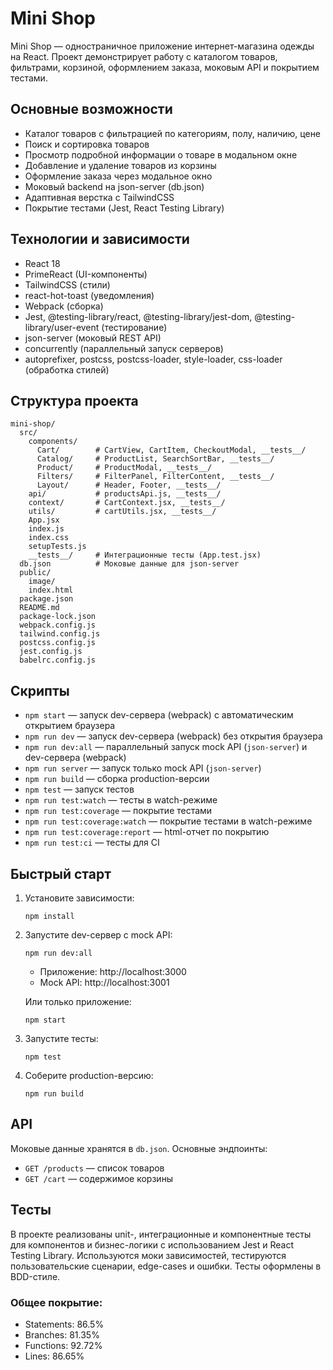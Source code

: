# Mini Shop

Mini Shop — одностраничное приложение интернет-магазина одежды на React. Проект демонстрирует работу с каталогом товаров, фильтрами, корзиной, оформлением заказа, моковым API и покрытием тестами.

## Основные возможности

- Каталог товаров с фильтрацией по категориям, полу, наличию, цене
- Поиск и сортировка товаров
- Просмотр подробной информации о товаре в модальном окне
- Добавление и удаление товаров из корзины
- Оформление заказа через модальное окно
- Моковый backend на json-server (db.json)
- Адаптивная верстка с TailwindCSS
- Покрытие тестами (Jest, React Testing Library)

## Технологии и зависимости

- React 18
- PrimeReact (UI-компоненты)
- TailwindCSS (стили)
- react-hot-toast (уведомления)
- Webpack (сборка)
- Jest, @testing-library/react, @testing-library/jest-dom, @testing-library/user-event (тестирование)
- json-server (моковый REST API)
- concurrently (параллельный запуск серверов)
- autoprefixer, postcss, postcss-loader, style-loader, css-loader (обработка стилей)

## Структура проекта

```
mini-shop/
  src/
    components/
      Cart/        # CartView, CartItem, CheckoutModal, __tests__/
      Catalog/     # ProductList, SearchSortBar, __tests__/
      Product/     # ProductModal, __tests__/
      Filters/     # FilterPanel, FilterContent, __tests__/
      Layout/      # Header, Footer, __tests__/
    api/           # productsApi.js, __tests__/
    context/       # CartContext.jsx, __tests__/
    utils/         # cartUtils.jsx, __tests__/
    App.jsx
    index.js
    index.css
    setupTests.js
    __tests__/     # Интеграционные тесты (App.test.jsx)
  db.json          # Моковые данные для json-server
  public/
    image/
    index.html           
  package.json
  README.md
  package-lock.json
  webpack.config.js
  tailwind.config.js
  postcss.config.js
  jest.config.js
  babelrc.config.js
```

## Скрипты

- `npm start` — запуск dev-сервера (webpack) с автоматическим открытием браузера
- `npm run dev` — запуск dev-сервера (webpack) без открытия браузера
- `npm run dev:all` — параллельный запуск mock API (`json-server`) и dev-сервера (webpack)
- `npm run server` — запуск только mock API (`json-server`)
- `npm run build` — сборка production-версии
- `npm test` — запуск тестов
- `npm run test:watch` — тесты в watch-режиме
- `npm run test:coverage` — покрытие тестами
- `npm run test:coverage:watch` — покрытие тестами в watch-режиме
- `npm run test:coverage:report` — html-отчет по покрытию
- `npm run test:ci` — тесты для CI

## Быстрый старт

1. Установите зависимости:
   ```
   npm install
   ```

2. Запустите dev-сервер с mock API:
   ```
   npm run dev:all
   ```
   - Приложение: http://localhost:3000
   - Mock API: http://localhost:3001

   Или только приложение:
   ```
   npm start
   ```

3. Запустите тесты:
   ```
   npm test
   ```

4. Соберите production-версию:
   ```
   npm run build
   ```

## API

Моковые данные хранятся в `db.json`.
Основные эндпоинты:
- `GET /products` — список товаров
- `GET /cart` — содержимое корзины

## Тесты

В проекте реализованы unit-, интеграционные и компонентные тесты для компонентов и бизнес-логики с использованием Jest и React Testing Library. Используются моки зависимостей, тестируются пользовательские сценарии, edge-cases и ошибки. Тесты оформлены в BDD-стиле.

### Общее покрытие:
- Statements: 86.5%
- Branches: 81.35%
- Functions: 92.72%
- Lines: 86.65%
